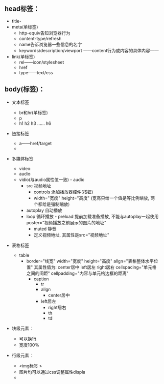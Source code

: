 <!DOCTYPE HTML>
 <head>
  <body>
  </body>
 </head>
</html>

## head标签：
- title-
- meta(单标签)
  - http-equiv告知浏览器行为
  - content-type/refresh
  - name告诉浏览器一些信息的名字
  - keywords/description/viewport
——content行为或内容的具体内容——
- link(单标签)
  - rel——icon/stylesheet
  - href
  - type——text/css

## body(标签)：
- 文本标签
  - br和hr(单标签)
  - p
  - h1 h2 h3 …… h6
- 链接标签
  - a——href/target
  - 
- 多媒体标签
  - video
  - audio
   - vidio(与audio属性值一致)
         - audio
       - src 视频地址
          - controls 添加播放器控件(按钮)
          - width="宽度" height="高度" (宽高只给一个值是等比例缩放, 两个都给是强制缩放)
        - autoplay 自动播放
        - loop 循环播放
              - preload 提前加载准备播放, 不能与autoplay一起使用 poster="视频播放之前展示的图片的地址"
          - muted 静音
          - 定义视频地址, 其属性是src="视频地址"

- 表格标签
  - table
     - border="线宽" width="宽度" height="高度" allgn="表格整体水平位置" 其属性值为: center居中 left居左 right居右 cellspacing="单元格之间的间距" cellpadding="内容与单元格边框的距离"
         - caption 
           - tr
           - allgn
              - center居中
            - left居左
              - right居右
               - th
               - td
- 块级元素：
  - 可以换行
  - 宽度100%
- 行级元素：
  - <img标签 >
  - 图片均可以通过css调整属性displa
  - 